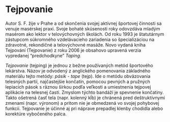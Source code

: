 Tejpovanie
==========

Autor S. F. žije v Prahe a od skončenia svojej aktívnej športovej činnosti sa
venuje masérskej praxi. Svoje bohaté skúsenosti roky odovzdáva mladým masérom
ako lektor v telovýchovných školách. Od roku 1993 je štatutárnym zástupcom
súkromného vzdelávacieho zariadenia so špecializáciou na zdravotné, rekondičné a
telovýchovné masáže. Novo vydaná kniha Tejpování (Tejpovanie) z roku 2006 je
obsahovo upravená verzia vypredanej “predchodkyne” *Taping*.

*Tejpovanie* (tejping) je jednou z bežne používaných metód športového lekárstva.
Názov je odvodený z anglického pomenovania základného materiálu tejto metódy:
*pásik* - *tape* (tejp). Ide o metódu obväzovania telesných partií, najčastejšie
končatín, pomocou pevných a pružných lepiacich pások s räznou šírkou podľa
veľkosti a umiestnenia tejpovej aplikácie na telesnej časti. Zmyslom týchto
bandáží je spevnenie končatiny. Takto ošetrená časť tela (napr. kolenný kĺb) je
chránená pred deštruktívnymi zmenami (napr. výronom) a pritom nie je obmedzená
vo svojej pohybovej funkcii. Tejpovanie je účinné aj pri náprave prepadlej
klenby chodidla alebo korektúre vybočeného palca.

